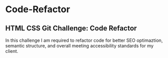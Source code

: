 # Code-Refactor
<h2>HTML CSS Git Challenge: Code Refactor</h2>
In this challenge I am required to refactor code for better SEO optimaztion, semantic structure, and overall meeting accessibility standards for my client.

